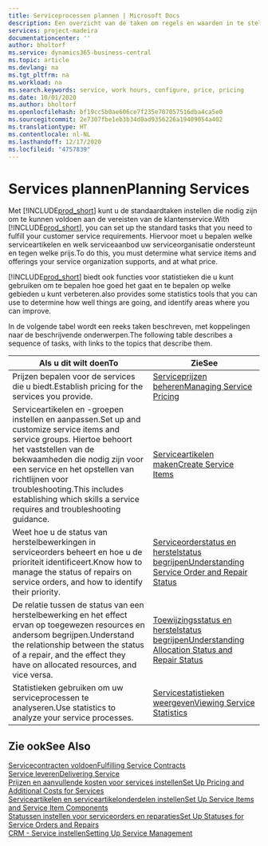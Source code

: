 ```yaml
---
title: Serviceprocessen plannen | Microsoft Docs
description: Een overzicht van de taken om regels en waarden in te stellen om uw servicebeleid en -processen te definiëren.
services: project-madeira
documentationcenter: ''
author: bholtorf
ms.service: dynamics365-business-central
ms.topic: article
ms.devlang: na
ms.tgt_pltfrm: na
ms.workload: na
ms.search.keywords: service, work hours, configure, price, pricing
ms.date: 10/01/2020
ms.author: bholtorf
ms.openlocfilehash: bf19cc5b0ae606ce7f235e707057516dba4ca5e0
ms.sourcegitcommit: 2e7307fbe1eb3b34d0ad9356226a19409054a402
ms.translationtype: HT
ms.contentlocale: nl-NL
ms.lasthandoff: 12/17/2020
ms.locfileid: "4757839"
---
```

# <a name="planning-services"></a><span data-ttu-id="9e51d-103">Services plannen</span><span class="sxs-lookup"><span data-stu-id="9e51d-103">Planning Services</span></span>
<span data-ttu-id="9e51d-104">Met [!INCLUDE[prod_short](includes/prod_short.md)] kunt u de standaardtaken instellen die nodig zijn om te kunnen voldoen aan de vereisten van de klantenservice.</span><span class="sxs-lookup"><span data-stu-id="9e51d-104">With [!INCLUDE[prod_short](includes/prod_short.md)], you can set up the standard tasks that you need to fulfill your customer service requirements.</span></span> <span data-ttu-id="9e51d-105">Hiervoor moet u bepalen welke serviceartikelen en welk serviceaanbod uw serviceorganisatie ondersteunt en tegen welke prijs.</span><span class="sxs-lookup"><span data-stu-id="9e51d-105">To do this, you must determine what service items and offerings your service organization supports, and at what price.</span></span>   

[!INCLUDE[prod_short](includes/prod_short.md)] <span data-ttu-id="9e51d-106">biedt ook functies voor statistieken die u kunt gebruiken om te bepalen hoe goed het gaat en te bepalen op welke gebieden u kunt verbeteren.</span><span class="sxs-lookup"><span data-stu-id="9e51d-106">also provides some statistics tools that you can use to determine how well things are going, and identify areas where you can improve.</span></span>
  
<span data-ttu-id="9e51d-107">In de volgende tabel wordt een reeks taken beschreven, met koppelingen naar de beschrijvende onderwerpen.</span><span class="sxs-lookup"><span data-stu-id="9e51d-107">The following table describes a sequence of tasks, with links to the topics that describe them.</span></span>   
  
|<span data-ttu-id="9e51d-108">**Als u dit wilt doen**</span><span class="sxs-lookup"><span data-stu-id="9e51d-108">**To**</span></span>|<span data-ttu-id="9e51d-109">**Zie**</span><span class="sxs-lookup"><span data-stu-id="9e51d-109">**See**</span></span>|  
|------------|-------------|  
|<span data-ttu-id="9e51d-110">Prijzen bepalen voor de services die u biedt.</span><span class="sxs-lookup"><span data-stu-id="9e51d-110">Establish pricing for the services you provide.</span></span>|[<span data-ttu-id="9e51d-111">Serviceprijzen beheren</span><span class="sxs-lookup"><span data-stu-id="9e51d-111">Managing Service Pricing</span></span>](service-service-price-management.md)|
|<span data-ttu-id="9e51d-112">Serviceartikelen en -groepen instellen en aanpassen.</span><span class="sxs-lookup"><span data-stu-id="9e51d-112">Set up and customize service items and service groups.</span></span> <span data-ttu-id="9e51d-113">Hiertoe behoort het vaststellen van de bekwaamheden die nodig zijn voor een service en het opstellen van richtlijnen voor troubleshooting.</span><span class="sxs-lookup"><span data-stu-id="9e51d-113">This includes establishing which skills a service requires and troubleshooting guidance.</span></span>| [<span data-ttu-id="9e51d-114">Serviceartikelen maken</span><span class="sxs-lookup"><span data-stu-id="9e51d-114">Create Service Items</span></span>](service-how-to-create-service-items.md)|  
|<span data-ttu-id="9e51d-115">Weet hoe u de status van herstelbewerkingen in serviceorders beheert en hoe u de prioriteit identificeert.</span><span class="sxs-lookup"><span data-stu-id="9e51d-115">Know how to manage the status of repairs on service orders, and how to identify their priority.</span></span>|[<span data-ttu-id="9e51d-116">Serviceorderstatus en herstelstatus begrijpen</span><span class="sxs-lookup"><span data-stu-id="9e51d-116">Understanding Service Order and Repair Status</span></span>](service-service-order-status-and-repair-status.md)|  
|<span data-ttu-id="9e51d-117">De relatie tussen de status van een herstelbewerking en het effect ervan op toegewezen resources en andersom begrijpen.</span><span class="sxs-lookup"><span data-stu-id="9e51d-117">Understand the relationship between the status of a repair, and the effect they have on allocated resources, and vice versa.</span></span>|[<span data-ttu-id="9e51d-118">Toewijzingsstatus en herstelstatus begrijpen</span><span class="sxs-lookup"><span data-stu-id="9e51d-118">Understanding Allocation Status and Repair Status</span></span>](service-allocation-status-and-repair-status.md)|  
|<span data-ttu-id="9e51d-119">Statistieken gebruiken om uw serviceprocessen te analyseren.</span><span class="sxs-lookup"><span data-stu-id="9e51d-119">Use statistics to analyze your service processes.</span></span> | [<span data-ttu-id="9e51d-120">Servicestatistieken weergeven</span><span class="sxs-lookup"><span data-stu-id="9e51d-120">Viewing Service Statistics</span></span>](service-service-statistics.md) |

## <a name="see-also"></a><span data-ttu-id="9e51d-121">Zie ook</span><span class="sxs-lookup"><span data-stu-id="9e51d-121">See Also</span></span>
[<span data-ttu-id="9e51d-122">Servicecontracten voldoen</span><span class="sxs-lookup"><span data-stu-id="9e51d-122">Fulfilling Service Contracts</span></span>](service-fulfill-service-contracts.md)  
[<span data-ttu-id="9e51d-123">Service leveren</span><span class="sxs-lookup"><span data-stu-id="9e51d-123">Delivering Service</span></span>](service-deliver-service.md)  
[<span data-ttu-id="9e51d-124">Prijzen en aanvullende kosten voor services instellen</span><span class="sxs-lookup"><span data-stu-id="9e51d-124">Set Up Pricing and Additional Costs for Services</span></span>](service-how-setup-service-costs-pricing.md)  
[<span data-ttu-id="9e51d-125">Serviceartikelen en serviceartikelonderdelen instellen</span><span class="sxs-lookup"><span data-stu-id="9e51d-125">Set Up Service Items and Service Item Components</span></span>](service-how-setup-service-items.md)  
[<span data-ttu-id="9e51d-126">Statussen instellen voor serviceorders en reparaties</span><span class="sxs-lookup"><span data-stu-id="9e51d-126">Set Up Statuses for Service Orders and Repairs</span></span>](service-order-repair-status.md)  
[<span data-ttu-id="9e51d-127">CRM - Service instellen</span><span class="sxs-lookup"><span data-stu-id="9e51d-127">Setting Up Service Management</span></span>](service-setup-service.md)  
